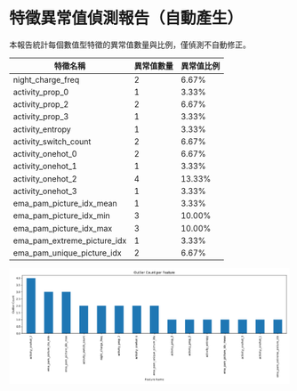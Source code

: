 # 特徵異常值偵測報告（自動產生）
本報告統計每個數值型特徵的異常值數量與比例，僅偵測不自動修正。

| 特徵名稱 | 異常值數量 | 異常值比例 |
|----------|----------|----------|
| night_charge_freq | 2 | 6.67% |
| activity_prop_0 | 1 | 3.33% |
| activity_prop_2 | 2 | 6.67% |
| activity_prop_3 | 1 | 3.33% |
| activity_entropy | 1 | 3.33% |
| activity_switch_count | 2 | 6.67% |
| activity_onehot_0 | 2 | 6.67% |
| activity_onehot_1 | 1 | 3.33% |
| activity_onehot_2 | 4 | 13.33% |
| activity_onehot_3 | 1 | 3.33% |
| ema_pam_picture_idx_mean | 1 | 3.33% |
| ema_pam_picture_idx_min | 3 | 10.00% |
| ema_pam_picture_idx_max | 3 | 10.00% |
| ema_pam_extreme_picture_idx | 1 | 3.33% |
| ema_pam_unique_picture_idx | 2 | 6.67% |

![](figures/features_outlier_bar.png)
